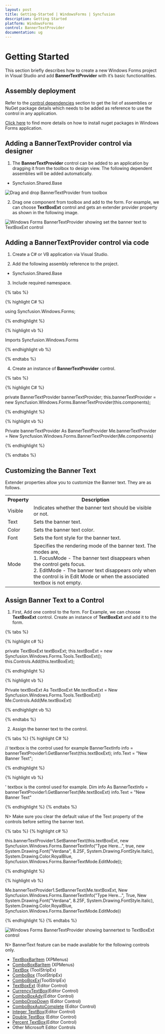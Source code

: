 ```yaml
---
layout: post
title: Getting-Started | WindowsForms | Syncfusion
description: Getting Started
platform: WindowsForms
control: BannerTextProvider
documentation: ug
---
```


# Getting Started

This section briefly describes how to create a new Windows Forms project in Visual Studio and add **BannerTextProvider** with it’s basic functionalities.


## Assembly deployment

Refer to the [control dependencies](https://help.syncfusion.com/windowsforms/control-dependencies#bannertextprovider) section to get the list of assemblies or NuGet package details which needs to be added as reference to use the control in any application.

[Click here](https://help.syncfusion.com/windowsforms/visual-studio-integration/nuget-packages) to find more details on how to install nuget packages in Windows Forms application.

## Adding a BannerTextProvider control via designer

1) The **BannerTextProvider** control can be added to an application by dragging it from the toolbox to design view. The following dependent assemblies will be added automatically.

* Syncfusion.Shared.Base

 ![Drag and drop BannerTextProvider from toolbox](Overview_images/Banner_toolbox.png) 

2) Drag one component from toolbox and add to the form. For example, we can choose **TextBoxExt** control and gets an extender provider property as shown in the following image. 

 ![Windows Forms BannerTextProvider showing set the banner text to TextBoxExt control](Overview_images/Banner_addtext.png) 

## Adding a BannerTextProvider control via code

1) Create a C# or VB application via Visual Studio.

2) Add the following assembly reference to the project.

* Syncfusion.Shared.Base

3) Include required namespace.

{% tabs %}

{% highlight C# %}

using Syncfusion.Windows.Forms;

{% endhighlight %}

{% highlight vb %}

Imports Syncfusion.Windows.Forms

{% endhighlight vb %}

{% endtabs %}

4) Create an instance of **BannerTextProvider** control.

{% tabs %}

{% highlight C# %}

private BannerTextProvider bannerTextProvider;
this.bannerTextProvider = new Syncfusion.Windows.Forms.BannerTextProvider(this.components);

{% endhighlight %}

{% highlight vb %}

Private bannerTextProvider As BannerTextProvider
Me.bannerTextProvider = New Syncfusion.Windows.Forms.BannerTextProvider(Me.components)

{% endhighlight %}

{% endtabs %}


## Customizing the Banner Text

Extender properties allow you to customize the Banner text. They are as follows.

<table>
<tr>
<th>
Property</th><th>
Description</th></tr>
<tr>
<td>
Visible</td><td>
Indicates whether the banner text should be visible or not.</td></tr>
<tr>
<td>
Text</td><td>
Sets the banner text.</td></tr>
<tr>
<td>
Color</td><td>
Sets the banner text color.</td></tr>
<tr>
<td>
Font</td><td>
Sets the font style for the banner text.</td></tr>
<tr>
<td>
Mode</td><td>
Specifies the rendering mode of the banner text. The modes are,<br/>
1. FocusMode - The banner text disappears when the control gets focus.<br/>
2. EditMode - The banner text disappears only when the control is in Edit Mode or when the associated textbox is not empty.</td></tr>
</table>

## Assign Banner Text to a Control

1) First, Add one control to the form. For Example, we can choose **TextBoxExt** control. Create an instance of **TextBoxExt** and add it to the form.

{% tabs %}

{% highlight c# %}

private TextBoxExt textBoxExt;
this.textBoxExt = new Syncfusion.Windows.Forms.Tools.TextBoxExt();
this.Controls.Add(this.textBoxExt);

{% endhighlight %}

{% highlight vb %}

Private textBoxExt As TextBoxExt
Me.textBoxExt = New Syncfusion.Windows.Forms.Tools.TextBoxExt()
Me.Controls.Add(Me.textBoxExt)

{% endhighlight vb %}

{% endtabs %}

2) Assign the banner text to the control.

{% tabs %}
{% highlight C# %}

// textbox is the control used for example
BannerTextInfo info = bannerTextProvider1.GetBannerText(this.textBoxExt);
info.Text = "New Banner Text";

{% endhighlight %}

{% highlight vb %}

' textbox is the control used for example.
Dim info As BannerTextInfo = bannerTextProvider1.GetBannerText(Me.textBoxExt)
info.Text = "New Banner Text"

{% endhighlight %}
{% endtabs %}

N> Make sure you clear the default value of the Text property of the controls before setting the banner text.

{% tabs %}
{% highlight c# %}

this.bannerTextProvider1.SetBannerText(this.textBoxExt, new Syncfusion.Windows.Forms.BannerTextInfo("Type Here...", true, new System.Drawing.Font("Verdana", 8.25F, System.Drawing.FontStyle.Italic), System.Drawing.Color.RoyalBlue, Syncfusion.Windows.Forms.BannerTextMode.EditMode));

{% endhighlight %}

{% highlight vb %}

Me.bannerTextProvider1.SetBannerText(Me.textBoxExt, New Syncfusion.Windows.Forms.BannerTextInfo("Type Here...", True, New System.Drawing.Font("Verdana", 8.25F, System.Drawing.FontStyle.Italic), System.Drawing.Color.RoyalBlue, Syncfusion.Windows.Forms.BannerTextMode.EditMode))

{% endhighlight %}
{% endtabs %}
 
 ![Windows Forms BannerTextProvider showing bannertext to TextBoxExt control](Overview_images/Banner_textbox.png) 

N> BannerText feature can be made available for the following controls only.

* [TextBoxBarItem](/windowsforms/popupmenu/popup-menucontext-menuxpmenu-bars#bar-items) (XPMenus)
* [ComboBoxBarItem](/windowsforms/popupmenu/popup-menucontext-menuxpmenu-bars#bar-items) (XPMenus)
* [TextBox](http://help.syncfusion.com/windowsforms/ribboncontroladv/ribbon-textbox) (ToolStripEx)
* [ComboBox](http://help.syncfusion.com/windowsforms/ribboncontroladv/ribbon-combobox ) (ToolStripEx)
* [ComboBoxEx](http://help.syncfusion.com/windowsforms/ribboncontroladv/ribbon-comboboxex)(ToolStripEx)
* [TextBoxExt](http://help.syncfusion.com/windowsforms/textboxext) (Editor Control)
* [CurrencyTextBox](http://help.syncfusion.com/windowsforms/currencytextbox)(Editor Control)
* [ComboBoxAdv](http://help.syncfusion.com/windowsforms/ComboBoxAdv)(Editor Control)
* [ComboDropDown](http://help.syncfusion.com/windowsforms/ComboDropDown ) (Editor Control)
* [ComboBoxAutoComplete](http://help.syncfusion.com/windowsforms/comboboxautocomplete) (Editor Control)
* [Integer TextBox](http://help.syncfusion.com/windowsforms/integertextbox)(Editor Control)
* [Double TextBox](http://help.syncfusion.com/windowsforms/doubletextbox) (Editor Control)
* [Percent TextBox](http://help.syncfusion.com/windowsforms/percenttextbox)(Editor Control)
* Other Microsoft Editor Controls

